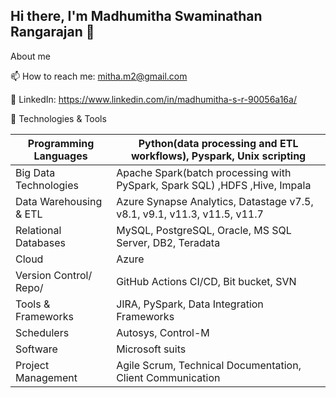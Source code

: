 ## Hi there, I'm Madhumitha Swaminathan Rangarajan 👋

About me


📫 How to reach me: mitha.m2@gmail.com

💼 LinkedIn: https://www.linkedin.com/in/madhumitha-s-r-90056a16a/


🔧 Technologies & Tools

| Programming Languages | Python(data processing and ETL workflows), Pyspark, Unix scripting |
| -------------|------------- |
| Big Data Technologies	| Apache Spark(batch processing with PySpark, Spark SQL) ,HDFS ,Hive, Impala |
| Data Warehousing & ETL | Azure Synapse Analytics, Datastage v7.5, v8.1, v9.1, v11.3, v11.5, v11.7 |
| Relational Databases | MySQL, PostgreSQL, Oracle, MS SQL Server, DB2, Teradata |
| Cloud	| Azure |
| Version Control/ Repo/ | GitHub Actions CI/CD, Bit bucket, SVN |
| Tools & Frameworks	| JIRA, PySpark, Data Integration Frameworks |
| Schedulers | Autosys, Control-M |
| Software	| Microsoft suits |
| Project Management | Agile Scrum, Technical Documentation, Client Communication |
	

